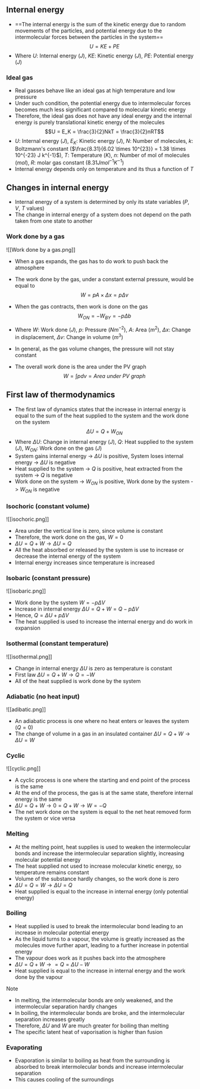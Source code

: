 ## Internal energy
- ==The internal energy is the sum of the kinetic energy due to random movements of the particles, and potential energy due to the intermolecular forces between the particles  in the system== $$U = KE +PE$$
- Where $U$: Internal energy ($J$), $KE$: Kinetic energy ($J$), $PE$: Potential energy ($J$)
### Ideal gas
- Real gasses behave like an ideal gas at high temperature and low pressure
- Under such condition, the potential energy due to intermolecular forces becomes much less significant compared to molecular kinetic energy
- Therefore, the ideal gas does not have any ideal energy and the internal energy is purely translational kinetic energy of the molecules $$U = E_K = \frac{3}{2}NkT = \frac{3}{2}nRT$$
- $U$: Internal energy ($J$), $E_K$: Kinetic energy ($J$), $N$: Number of molecules, $k$: Boltzmann's constant ($\frac{8.31}{6.02 \times 10^{23}} = 1.38 \times 10^{-23} J k^{-1}$),  $T$: Temperature ($K$), $n$: Number of mol of molecules ($mol$),  $R$: molar gas constant ($8.31 J mol^{-1} K^{-1}$) 
- Internal energy depends only on temperature and its thus a function of $T$
## Changes in internal energy
- Internal energy of a system is determined by only its state variables ($P$, $V$, $T$ values)
- The change in internal energy of a system does not depend on the path taken from one state to another
### Work done by a gas
![[Work done by a gas.png]]
- When a gas expands, the gas has to do work to push back the atmosphere
- The work done by the gas, under a constant external pressure, would be equal to $$W = pA \times\Delta x = p\Delta v$$

- When the gas contracts, then work is done on the gas $$W_{ON}= -W_{BY}=-p\Delta b$$
- Where $W$: Work done ($J$), $p$: Pressure ($N m^{-2}$), $A$: Area ($m^2$), $\Delta x$: Change in displacement, $\Delta v$: Change in volume ($m^3$)
- In general, as the gas volume changes, the pressure will not stay constant
- The overall work done is the area under the PV graph $$W = \int{pdv}=Area\ under\ PV\ graph$$
## First law of thermodynamics
- The first law of dynamics states that the increase in internal energy is equal to the sum of the heat supplied to the system and the work done on the system $$\Delta U = Q+W_{ON}$$
- Where $\Delta U$: Change in internal energy ($J$), $Q$: Heat supplied to the system ($J$), $W_{ON}$: Work done on the gas ($J$)
- System gains internal energy -> $\Delta U$ is positive, System loses internal energy -> $\Delta U$ is negative
- Heat supplied to the system -> $Q$ is positive, heat extracted from the system -> $Q$ is negative
- Work done on the system -> $W_{ON}$ is positive, Work done by the system -> $W_{ON}$ is negative
### Isochoric (constant volume)
![[isochoric.png]]
- Area under the vertical line is zero, since volume is constant
- Therefore, the work done on the gas, $W =0$
- $\Delta U = Q+W  \rightarrow \Delta U = Q$
- All the heat absorbed or released by the system is use to increase or decrease the internal energy of the system
- Internal energy increases since temperature is increased
### Isobaric (constant pressure)
![[isobaric.png]]
- Work done by the system $W=-p\Delta V$
- Increase in internal energy $\Delta U = Q + W = Q -p\Delta V$
- Hence, $Q = \Delta U + p\Delta V$
- The heat supplied is used to increase the internal energy and do work in expansion
### Isothermal (constant temperature)
![[isothermal.png]]
- Change in internal energy $\Delta U$ is zero as temperature is constant
- First law $\Delta U=Q+W \rightarrow Q = -W$
- All of the heat supplied is work done by the system
### Adiabatic (no heat input)
![[adibatic.png]]
- An adiabatic process is one where no heat enters or leaves the system ($Q = 0$)
- The change of volume in a gas in an insulated container $\Delta U = Q+W  \rightarrow \Delta U = W$
### Cyclic
![[cyclic.png]]
- A cyclic process is one where the starting and end point of the process is the same
- At the end of the process, the gas is at the same state, therefore internal energy is the same
- $\Delta U = Q + W \rightarrow 0 = Q + W \rightarrow W = -Q$
- The net work done on the system is equal to the net heat removed form the system or vice versa
### Melting
- At the melting point, heat supplies is used to weaken the intermolecular bonds and increase the intermolecular separation slightly, increasing molecular potential energy
- The heat supplied not used to increase molecular kinetic energy, so temperature remains constant
- Volume of the substance hardly changes, so the work done is zero
- $\Delta U = Q = W \rightarrow \Delta U = Q$
- Heat supplied is equal to the increase in internal energy (only potential energy)
### Boiling
- Heat supplied is used to break the intermolecular bond leading to an increase in molecular potential energy
- As the liquid turns to a vapour, the volume is greatly increased as the molecules move further apart, leading to a further increase in potential energy
- The vapour does work as it pushes back into the atmosphere
- $\Delta U = Q + W  \rightarrow = Q = \Delta U - W$
- Heat supplied is equal to the increase in internal energy and the work done by the vapour
>[!NOTE]
>- In melting, the intermolecular bonds are only weakened, and the intermolecular separation hardly changes
>- In boiling, the intermolecular bonds are broke, and the intermolecular separation increases greatly
>- Therefore, $\Delta U$ and $W$ are much greater for boiling than melting
>- The specific latent heat of vaporisation is higher than fusion
### Evaporating
- Evaporation is similar to boiling as heat from the surrounding is absorbed to break intermolecular bonds and increase intermolecular separation
- This causes cooling of the surroundings
